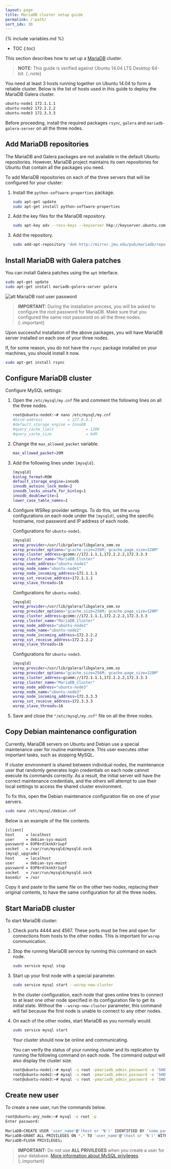 ```yaml
---
layout: page
title: MariaDB cluster setup guide
permalink: /:path/
sort_idx: 30
---
```


{% include variables.md %}

* TOC
{:toc}

This section describes how to set up a [MariaDB](https://mariadb.org/) cluster.

>**NOTE:** This guide is verified against Ubuntu 14.04 LTS Desktop 64-bit.
{:.note}

You need at least 3 hosts running together on Ubuntu 14.04 to form a reliable cluster.
Below is the list of hosts used in this guide to deploy the MariaDB Galera cluster.

```bash
ubuntu-node1 172.1.1.1 
ubuntu-node2 172.2.2.2 
ubuntu-node3 172.3.3.3
```

Before proceeding, install the required packages `rsync`, `galera` and `mariadb-galera-server` on all the three nodes.

## Add MariaDB repositories

The MariaDB and Galera packages are not available in the default Ubuntu repositories.
However, MariaDB project maintains its own repositories for Ubuntu that contain all the packages you need.

To add MariaDB repositories on each of the three servers that will be configured for your cluster:

1. Install the `python-software-properties` package.

   ```bash
   sudo apt-get update
   sudo apt-get install python-software-properties
   ```

2. Add the key files for the MariaDB repository.

   ```bash
   sudo apt-key adv --recv-keys --keyserver hkp://keyserver.ubuntu.com:80 0xcbcb082a1bb943db
   ```

3. Add the repository.

   ```bash
   sudo add-apt-repository 'deb http://mirror.jmu.edu/pub/mariadb/repo/5.5/ubuntu precise main'
   ```

## Install MariaDB with Galera patches

You can install Galera patches using the `apt` interface.

```bash
sudo apt-get update
sudo apt-get install mariadb-galera-server galera
```

![alt MariaDB root user password](attach/mariadb_galera_password.png)

>**IMPORTANT:** During the installation process, you will be asked to configure the root password for MariaDB.
>Make sure that you configured the same root password on all the three nodes.
{:.important}

Upon successful installation of the above packages, you will have MariaDB server installed on each one of your three nodes.

If, for some reason, you do not have the `rsync` package installed on your machines, you should install it now.

```bash
sudo apt-get install rsync
```

## Configure MariaDB cluster

Configure MySQL settings:

1. Open the `/etc/mysql/my.cnf` file and comment the following lines on all the three nodes.

   ```bash
   root@ubuntu-nodeX:~# nano /etc/mysql/my.cnf
   #bind-address           = 127.0.0.1
   #default_storage_engine = InnoDB
   #query_cache_limit              = 128K
   #query_cache_size               = 64M
   ```

2. Change the `max_allowed_packet` variable.

   ```bash
   max_allowed_packet=20M
   ```

3. Add the following lines under `[mysqld]`.

   ```bash
   [mysqld]
   binlog_format=ROW
   default_storage_engine=innodb
   innodb_autoinc_lock_mode=2
   innodb_locks_unsafe_for_binlog=1
   innodb_doublewrite=1
   lower_case_table_names=1
   ```

4. Configure WSRep provider settings.
To do this, set the `wsrep` configurations on each node under the `[mysqld]`, using the specific hostname, root password and IP address of each node.

	Configurations for `ubuntu-node1`.

   ```bash
   [mysqld]
   wsrep_provider=/usr/lib/galera/libgalera_smm.so
   wsrep_provider_options="gcache.size=256M; gcache.page_size=128M"
   wsrep_cluster_address=gcomm://172.1.1.1,172.2.2.2,172.3.3.3
   wsrep_cluster_name="MariaDB_Cluster"
   wsrep_node_address="ubuntu-node1"
   wsrep_node_name="ubuntu-node1"
   wsrep_node_incoming_address=172.1.1.1
   wsrep_sst_receive_address=172.1.1.1
   wsrep_slave_threads=16
   ```

    Configurations for `ubuntu-node2`.

   ```bash
   [mysqld]
   wsrep_provider=/usr/lib/galera/libgalera_smm.so
   wsrep_provider_options="gcache.size=256M; gcache.page_size=128M"
   wsrep_cluster_address=gcomm://172.1.1.1,172.2.2.2,172.3.3.3
   wsrep_cluster_name="MariaDB_Cluster"
   wsrep_node_address="ubuntu-node2"
   wsrep_node_name="ubuntu-node2"
   wsrep_node_incoming_address=172.2.2.2
   wsrep_sst_receive_address=172.2.2.2
   wsrep_slave_threads=16
   ```

   Configurations for `ubuntu-node3`.

   ```bash
   [mysqld]
   wsrep_provider=/usr/lib/galera/libgalera_smm.so
   wsrep_provider_options="gcache.size=256M; gcache.page_size=128M"
   wsrep_cluster_address=gcomm://172.1.1.1,172.2.2.2,172.3.3.3
   wsrep_cluster_name="MariaDB_Cluster"
   wsrep_node_address="ubuntu-node3"
   wsrep_node_name="ubuntu-node3"
   wsrep_node_incoming_address=172.3.3.3
   wsrep_sst_receive_address=172.3.3.3
   wsrep_slave_threads=16
   ```

5. Save and close the `"/etc/mysql/my.cnf"` file on all the three nodes.

## Copy Debian maintenance configuration

Currently, MariaDB servers on Ubuntu and Debian use a special maintenance user for routine maintenance.
This user executes other important tasks, such as stopping MySQL.

If cluster environment is shared between individual nodes, the maintenance user that randomly generates login credentials on each node cannot execute its commands correctly.
As a result, the initial server will have the correct maintenance credentials, and the others will attempt to use their local settings to access the shared cluster environment.

To fix this, open the Debian maintenance configuration file on one of your servers.

```bash
sudo nano /etc/mysql/debian.cnf
```

Below is an example of the file contents.

```bash
[client]
host     = localhost
user     = debian-sys-maint
password = 03P8rdlknkXr1upf
socket   = /var/run/mysqld/mysqld.sock
[mysql_upgrade]
host     = localhost
user     = debian-sys-maint
password = 03P8rdlknkXr1upf
socket   = /var/run/mysqld/mysqld.sock
basedir  = /usr
```

Copy it and paste to the same file on the other two nodes, replacing their original contents, to have the same configuration for all the three nodes.

## Start MariaDB cluster

To start MariaDB cluster:

1. Check ports 4444 and 4567.
These ports must be free and open for connections from hosts to the other nodes.
This is important for `wsrep` communication.

2. Stop the running MariaDB service by running this command on each node.

   ```bash
   sudo service mysql stop
   ```

3. Start up your first node with a special parameter.

   ```bash
   sudo service mysql start --wsrep-new-cluster
   ```

    In the cluster configuration, each node that goes online tries to connect to at least one other node specified in its configuration file to get its initial state.
    Without the `--wsrep-new-cluster` parameter, this command will fail because the first node is unable to connect to any other nodes.

4. On each of the other nodes, start MariaDB as you normally would.

   ```bash
   sudo service mysql start
   ```

    Your cluster should now be online and communicating.

    You can verify the status of your running cluster and its replication by running the following command on each node.
    The command output will also display the cluster size.

   ```bash
   root@ubuntu-node1:~# mysql -u root -pmariadb_admin_password -e 'SHOW STATUS LIKE "wsrep_cluster_size"'
   root@ubuntu-node2:~# mysql -u root -pmariadb_admin_password -e 'SHOW STATUS LIKE "wsrep_cluster_size"'
   root@ubuntu-node3:~# mysql -u root -pmariadb_admin_password -e 'SHOW STATUS LIKE "wsrep_cluster_size"'
   ```

## Create new user

To create a new user, run the commands below.

```bash
root@ubuntu-any_node:~# mysql -u root -p
Enter password:
 
MariaDB>CREATE USER 'user_name'@'(host or '%')' IDENTIFIED BY 'some_password';
MariaDB>GRANT ALL PRIVILEGES ON *.* TO 'user_name'@'(host or '%')' WITH GRANT OPTION;
MariaDB>FLUSH PRIVILEGES;
```

>**IMPORTANT:** Do not use **ALL PRIVILEGES** when you create a user for your database.
>[More information about MySQL privileges](http://dev.mysql.com/doc/refman/5.7/en/privileges-provided.html).
{:.important}
